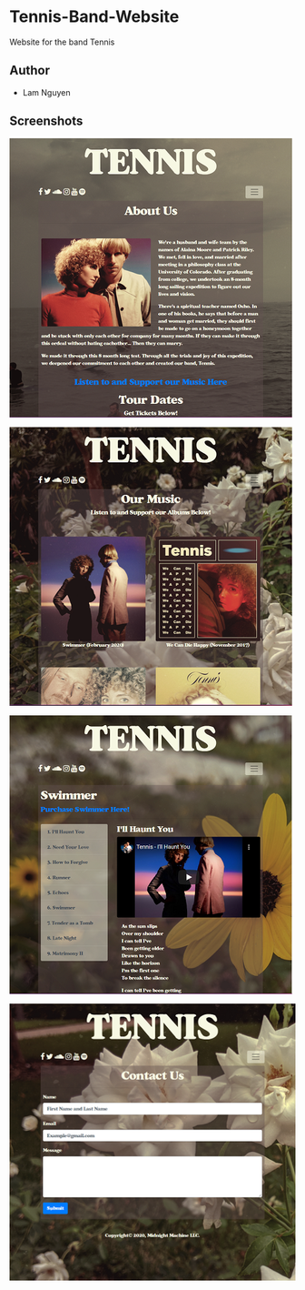 # Tennis-Band-Website
Website for the band Tennis

## Author

* Lam Nguyen

## Screenshots

![Website Screen 01](/public/assets/images/screens/Screen_01.PNG) <br>


![Website Screen 02](/public/assets/images/screens/Screen_02.PNG) <br>


![Website Screen 03](/public/assets/images/screens/Screen_03.PNG) <br>


![Website Screen 04](/public/assets/images/screens/Screen_04.PNG) <br>
